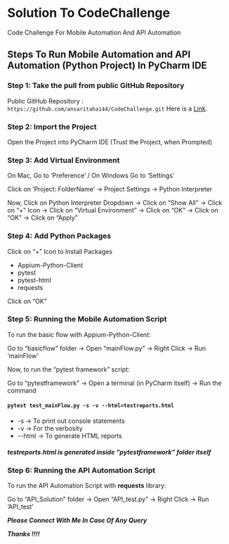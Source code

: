 # Solution To CodeChallenge
Code Challenge For Mobile Automation And API Automation

## Steps To Run Mobile Automation and API Automation (Python Project) In PyCharm IDE

### **Step 1: Take the pull from public GitHub Repository**

Public GitHub Repository : `https://github.com/ansaritaha144/CodeChallenge.git`
Here is a [Link](https://github.com/ansaritaha144/CodeChallenge.git "Optional link title").

### **Step 2: Import the Project** 

Open the Project into PyCharm IDE (Trust the Project, when Prompted)

### **Step 3: Add Virtual Environment**

On Mac, Go to ‘Preference’ / On Windows Go to ‘Settings’

Click on ‘Project: FolderName’ -> Project Settings -> Python Interpreter

Now, Click on Python Interpreter Dropdown -> Click on “Show All” -> Click on “+” Icon -> Click on “Virtual Environment” -> Click on “OK” -> Click on “OK” -> Click on “Apply”

### **Step 4: Add Python Packages**

Click on “+” Icon to Install Packages

- Appium-Python-Client
- pytest
- pytest-html
- requests

Click on “OK”

### **Step 5: Running the Mobile Automation Script**

To run the basic flow with Appium-Python-Client:

Go to “basicflow” folder -> Open “mainFlow.py” -> Right Click -> Run ‘mainFlow’

Now, to run the “pytest framework” script:

Go to “pytestframework” -> Open a terminal (in PyCharm itself) -> Run the command 

#### **`pytest test_mainFlow.py -s -v --html=testreports.html`**

- -s -> To print out console statements
- -v -> For the verbosity
- --html -> To generate HTML reports

##### testreports.html is generated inside “pytestframework” folder itself

### **Step 6: Running the API Automation Script**

To run the API Automation Script with **requests** library:

Go to “API_Solution” folder -> Open “API_test.py” -> Right Click -> Run ‘API_test’ 


***Please Connect With Me In Case Of Any Query***

***Thanks !!!!***